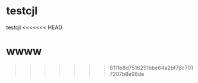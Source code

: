 testcjl
=======

testcjl
<<<<<<< HEAD

wwww
=======
>>>>>>> 8111e8d7516251bbe64a2bf78c7017207b8e98de

